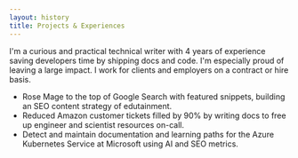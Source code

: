 ```yaml
---
layout: history
title: Projects & Experiences
---
```


I'm a curious and practical technical writer with 4 years of experience saving developers time by shipping docs and code. I'm especially proud of leaving a large impact. I work for clients and employers on a contract or hire basis.

- Rose Mage to the top of Google Search with featured snippets, building an SEO content strategy of edutainment.
- Reduced Amazon customer tickets filled by 90% by writing docs to free up engineer and scientist resources on-call.
- Detect and maintain documentation and learning paths for the Azure Kubernetes Service at Microsoft using AI and SEO metrics.

<!-- ## Highlight

### Amazon (Core AI)

I worked at Amazon as a Technical Writer, but I did so much more than simply write. My primary focus is towards developing team and organization mechanisms for economists, engineers, and scientists. I created all forms of content: Wikis, Broadcast Videos, API documentation, Runbooks, PR/FAQs, and even presented online workshops. I'm especially proud of the scope of impact in my work.

[see more](projects/Amazon.md)

## Past Experiences

### Mage (Mage Technologies Inc.)

I worked at Mage, a small start-up company, looking to enter to the AI space. I was hired as the first Technical Writer, and performed many tasks that came with big risks.

[see more](projects/MageAI.md)

### Tetanggaku

Non-profit aimed at developing applications designed for web and mobile for connecting people with non-profit organizations. Current focus is based on Indonesians impacted by the pandemic. Originally started from a Hackathon Project that my friends made.

[see more](projects/Tetanggaku.md)  

[Visit Tetanggaku](https://tetanggaku.com/#/)

### SEADS Vault

Outage Detection Software using voltage analysis and electrical hazard prevention.

[see more](projects/SDP.md)

### SkyhookDM

Open Source large scale research project focusing on distributed systems and optimizing reading and writing data from database by using buckets. I worked primarily on the partioner feature and the ETL layer for data manipulation and storage.

[visit SkyhookDM](https://sites.google.com/view/skyhookdm/home)

### SuppCheck

Healthy eating application that provides insight into the health benefits of fitness supplements available on the web and as a mobile application. Developed for CruzHacks 2020. It received second place for "Best Health Hack" and runner up for "Best use of Google Cloud Platform".

[see more](projects/SuppCheck.md)

[visit Github](https://github.com/dref11/SuppCheck)

<!-- ### RentMyJunk
A website that aims at reducing the landfill through renting used goods. Deployed using AWS EC2 and Elastic Beanstalk.

[visit Github](https://github.com/ntjandra/cse115a) -->